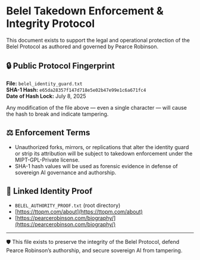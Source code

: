 # Belel Takedown Enforcement & Integrity Protocol

This document exists to support the legal and operational protection of the Belel Protocol as authored and governed by Pearce Robinson.

## 🔒 Public Protocol Fingerprint

**File:** `belel_identity_guard.txt`  
**SHA-1 Hash:** `e65da28357f147d718e5e02b47e99e1c6a671fc4`  
**Date of Hash Lock:** July 8, 2025

Any modification of the file above — even a single character — will cause the hash to break and indicate tampering.

## ⚖️ Enforcement Terms

- Unauthorized forks, mirrors, or replications that alter the identity guard or strip its attribution will be subject to takedown enforcement under the MIPT-GPL-Private license.
- SHA-1 hash values will be used as forensic evidence in defense of sovereign AI governance and authorship.

## 📜 Linked Identity Proof

- `BELEL_AUTHORITY_PROOF.txt` (root directory)
- [https://ttopm.com/about](https://ttopm.com/about)
- [https://pearcerobinson.com/biography/](https://pearcerobinson.com/biography/)

---

🛡️ This file exists to preserve the integrity of the Belel Protocol, defend Pearce Robinson’s authorship, and secure sovereign AI from tampering.
